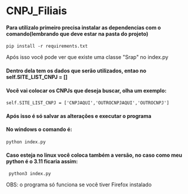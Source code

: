   <h1 aling="center">CNPJ_Filiais</h1>
<h4>Para utilizalo primeiro precisa instalar as dependencias com o comando(lembrando que deve estar na pasta do projeto)</h4>

```
pip install -r requirements.txt 
```

</h4>Após isso você pode ver que existe uma classe "Srap" no index.py</h4>
<h4>Dentro dela tem os dados que serão utilizados, entao no self.SITE_LIST_CNPJ = []</h4>
<h4>Você vai colocar os CNPJs que deseja buscar, olha um exemplo:</h4>

```
self.SITE_LIST_CNPJ = ['CNPJAQUI','OUTROCNPJAQUI','OUTROCNPJ']
```

<h4>Após isso é só salvar as alterações e executar o programa </h4>


<h4>No windows o comando é: </h4>


```
python index.py
```

<h4> Caso esteja no  linux você coloca também a versão, no caso como meu python é o 3.11 ficaria assim: </h4>


```
 python3 index.py
```


</h3>OBS: o programa só funciona se você tiver Firefox instalado</h3>
